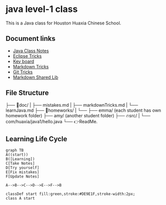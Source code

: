 <h1> java level-1 class</h1>

This is a Java class for Houston Huaxia Chinese School.

## Document links
* [Java Class Notes](java1/doc/learnJava.md)
* [Eclipse Tricks](java1/doc/eclipseTricks.md)
* [Key board](java1/doc/keyboard.md)
* [Markdown Tricks](java1/doc/markdownTricks.md)
* [Git Tricks](java1/doc/gitTricks.md)
* [Markdown Shared Lib](java1/doc/myIcons.md)

## File Structure
<project root>
    ├── 📝doc/
    |    ├── mistakes.md 
    |    ├── markdownTricks.md 
    |    └── learnJava.md 
    ├── 🔨homeworks/
    |       └── <filenameXX.md>
    ├── emma/ (each student has own homework folder)
    ├── amy/ (another student folder)
    ├── 🔥src/
    |      └── com/huaxia/java1/hello.java 
    └── 👉ReadMe.
    
## Learning Life Cycle
```mermaid
graph TB
A((start))
B([Learning])
C[Take Notes]
D[Try yourself]
E[Fix mistakes]
F[Update Notes]

A-->B-->C-->D-->E-->F-->B

classDef start fill:green,stroke:#DE9E1F,stroke-width:2px;
class A start
```
